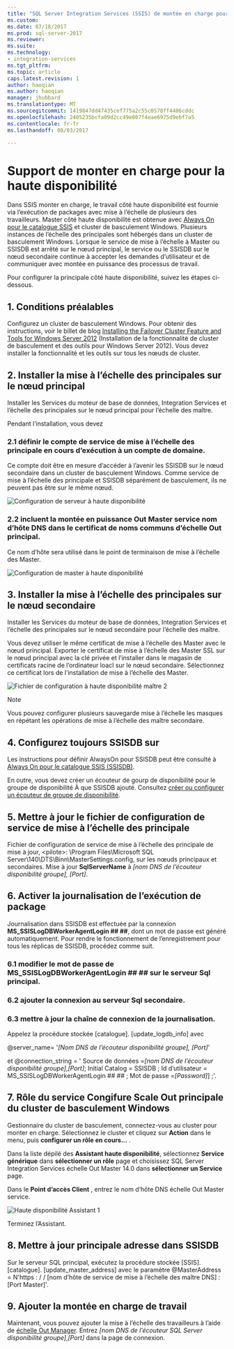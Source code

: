 ```yaml
---
title: "SQL Server Integration Services (SSIS) de montée en charge pour la haute disponibilité | Documents Microsoft"
ms.custom: 
ms.date: 07/18/2017
ms.prod: sql-server-2017
ms.reviewer: 
ms.suite: 
ms.technology:
- integration-services
ms.tgt_pltfrm: 
ms.topic: article
caps.latest.revision: 1
author: haoqian
ms.author: haoqian
manager: jhubbard
ms.translationtype: MT
ms.sourcegitcommit: 1419847dd47435cef775a2c55c0578ff4406cddc
ms.openlocfilehash: 2405235bcfa09d2cc49e007f4eae6975d9ebf7a5
ms.contentlocale: fr-fr
ms.lasthandoff: 08/03/2017

---
```

# <a name="scale-out-support-for-high-availability"></a>Support de monter en charge pour la haute disponibilité

Dans SSIS monter en charge, le travail côté haute disponibilité est fournie via l’exécution de packages avec mise à l’échelle de plusieurs des travailleurs.
Master côté haute disponibilité est obtenue avec [Always On pour le catalogue SSIS](../service/ssis-catalog.md#always-on-for-ssis-catalog-ssisdb) et cluster de basculement Windows. Plusieurs instances de l’échelle des principales sont hébergés dans un cluster de basculement Windows. Lorsque le service de mise à l’échelle à Master ou SSISDB est arrêté sur le nœud principal, le service ou le SSISDB sur le nœud secondaire continue à accepter les demandes d’utilisateur et de communiquer avec montée en puissance des processus de travail. 

Pour configurer la principale côté haute disponibilité, suivez les étapes ci-dessous.

## <a name="1-prerequisites"></a>1. Conditions préalables
Configurez un cluster de basculement Windows. Pour obtenir des instructions, voir le billet de blog [Installing the Failover Cluster Feature and Tools for Windows Server 2012](http://blogs.msdn.com/b/clustering/archive/2012/04/06/10291601.aspx) (Installation de la fonctionnalité de cluster de basculement et des outils pour Windows Server 2012). Vous devez installer la fonctionnalité et les outils sur tous les nœuds de cluster.

## <a name="2-install-scale-out-master-on-primary-node"></a>2. Installer la mise à l’échelle des principales sur le nœud principal
Installer les Services du moteur de base de données, Integration Services et l’échelle des principales sur le nœud principal pour l’échelle des maître. 

Pendant l’installation, vous devez 
### <a name="21-set-the-account-running-scale-out-master-service-to-a-domain-account"></a>2.1 définir le compte de service de mise à l’échelle des principale en cours d’exécution à un compte de domaine.
Ce compte doit être en mesure d’accéder à l’avenir les SSISDB sur le nœud secondaire dans un cluster de basculement Windows. Comme service de mise à l’échelle des principale et SSISDB séparément de basculement, ils ne peuvent pas être sur le même nœud.

![Configuration de serveur à haute disponibilité](media/ha-server-config.PNG)

### <a name="22-include-scale-out-master-service-dns-host-name-in-the-cns-of-scale-out-master-certificate"></a>2.2 incluent la montée en puissance Out Master service nom d’hôte DNS dans le certificat de noms communs d’échelle Out principal.

Ce nom d’hôte sera utilisé dans le point de terminaison de mise à l’échelle des Master. 

![Configuration de master à haute disponibilité](media/ha-master-config.PNG)

## <a name="3-install-scale-out-master-on-secondary-node"></a>3. Installer la mise à l’échelle des principales sur le nœud secondaire
Installer les Services du moteur de base de données, Integration Services et l’échelle des principales sur le nœud secondaire pour l’échelle des maître. 

Vous devez utiliser le même certificat de mise à l’échelle des Master avec le nœud principal. Exporter le certificat de mise à l’échelle des Master SSL sur le nœud principal avec la clé privée et l’installer dans le magasin de certificats racine de l’ordinateur loacl sur le nœud secondaire. Sélectionnez ce certificat lors de l’installation de mise à l’échelle des Master.

![Fichier de configuration à haute disponibilité maître 2](media/ha-master-config2.PNG)

> [!Note]
> Vous pouvez configurer plusieurs sauvegarde mise à l’échelle les masques en répétant les opérations de mise à l’échelle des maître secondaire.

## <a name="4-set-up-ssisdb-always-on"></a>4. Configurez toujours SSISDB sur

Les instructions pour définir AlwaysOn pour SSISDB peut être consulté à [Always On pour le catalogue SSIS (SSISDB)](../service/ssis-catalog.md#always-on-for-ssis-catalog-ssisdb).

En outre, vous devez créer un écouteur de gourp de disponibilité pour le groupe de disponibilité À que SSISDB ajouté. Consultez [créer ou configurer un écouteur de groupe de disponibilité](../../database-engine/availability-groups/windows/create-or-configure-an-availability-group-listener-sql-server.md).

## <a name="5-update-scale-out-master-service-configuration-file"></a>5. Mettre à jour le fichier de configuration de service de mise à l’échelle des principale
Fichier de configuration de service de mise à l’échelle des principale de mise à jour, \<pilote\>: \Program Files\Microsoft SQL Server\140\DTS\Binn\MasterSettings.config, sur les nœuds principaux et secondaires. Mise à jour **SqlServerName** à *[nom DNS de l’écouteur disponibilité groupe], [Port]*.

## <a name="6-enable-package-execution-logging"></a>6. Activer la journalisation de l’exécution de package

Journalisation dans SSISDB est effectuée par la connexion **MS_SSISLogDBWorkerAgentLogin ## ##**, dont un mot de passe est généré automatiquement. Pour rendre le fonctionnement de l’enregistrement pour tous les réplicas de SSISDB, procédez comme suit.

### <a name="61-change-the-password-of-msssislogdbworkeragentlogin-on-primary-sql-server"></a>6.1 modifier le mot de passe de **MS_SSISLogDBWorkerAgentLogin ## ##** sur le serveur Sql principal.
### <a name="62-add-the-login-to-secondary-sql-server"></a>6.2 ajouter la connexion au serveur Sql secondaire.
### <a name="63-update-connection-string-of-logging"></a>6.3 mettre à jour la chaîne de connexion de la journalisation.
Appelez la procédure stockée [catalogue]. [update_logdb_info] avec 

@server_name= '*[Nom DNS de l’écouteur disponibilité groupe], [Port]*' 

et @connection_string = ' Source de données =*[nom DNS de l’écouteur disponibilité groupe]*,*[Port]*; Initial Catalog = SSISDB ; Id d’utilisateur = MS_SSISLogDBWorkerAgentLogin ## ## ; Mot de passe =*[Password]*] ;'.

## <a name="7-congifure-scale-out-master-service-role-of-windows-failover-cluster"></a>7. Rôle du service Congifure Scale Out principale du cluster de basculement Windows

Gestionnaire du cluster de basculement, connectez-vous au cluster pour monter en charge. Sélectionnez le cluster et cliquez sur **Action** dans le menu, puis **configurer un rôle en cours...** .

Dans la liste dépilé des **Assistant haute disponibilité**, sélectionnez **Service générique** dans **sélectionner un rôle** page et choisissez SQL Server Integration Services échelle Out Master 14.0 dans **sélectionner un Service** page.

Dans le **Point d’accès Client** , entrez le nom d’hôte DNS échelle Out Master service.

![Haute disponibilité Assistant 1](media/ha-wizard1.PNG)

Terminez l’Assistant.

## <a name="8-update-master-address-in-ssisdb"></a>8. Mettre à jour principale adresse dans SSISDB

Sur le serveur SQL principal, exécutez la procédure stockée [SSIS]. [catalogue]. [update_master_address] avec le paramètre @MasterAddress = N'https : / / [nom d’hôte de service de mise à l’échelle des maître DNS] : [Port Master]'. 

## <a name="9-add-scale-out-worker"></a>9. Ajouter la montée en charge de travail

Maintenant, vous pouvez ajouter la mise à l’échelle des travailleurs à l’aide de [échelle Out Manager](integration-services-ssis-scale-out-manager.md). Entrez *[nom DNS de l’écouteur SQL Server disponibilité groupe]*,*[Port]* dans la page de connexion.





